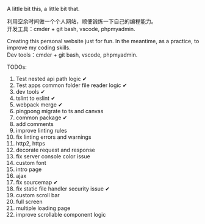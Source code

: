 A little bit this, a little bit that.

利用空余时间做一个个人网站，顺便锻炼一下自己的编程能力。  
开发工具：cmder + git bash, vscode, phpmyadmin.  
  
Creating this personal website just for fun. In the meantime, as a practice, to improve my coding skills.  
Dev tools：cmder + git bash, vscode, phpmyadmin.  
  
TODOs:
  1. Test nested api path logic ✔
  2. Test apps common folder file reader logic ✔
  3. dev tools ✔
  4. tslint to eslint ✔
  5. webpack merge ✔
  6. pingpong migrate to ts and canvas
  7. common package ✔
  8. add comments
  9. improve linting rules
  10. fix linting errors and warnings
  11. http2, https
  12. decorate request and response
  13. fix server console color issue
  14. custom font
  15. intro page
  16. ajax
  17. fix sourcemap ✔
  18. fix static file handler security issue ✔
  19. custom scroll bar
  20. full screen
  21. multiple loading page
  22. improve scrollable component logic